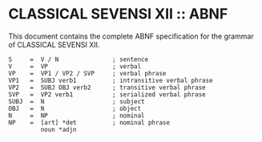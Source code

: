 #  CLASSICAL SEVENSI XII :: ABNF  #

This document contains the complete ABNF specification for the grammar of CLASSICAL SEVENSI XII.

```
S     =  V / N               ; sentence
V     =  VP                  ; verbal
VP    =  VP1 / VP2 / SVP     ; verbal phrase
VP1   =  SUBJ verb1          ; intransitive verbal phrase
VP2   =  SUBJ OBJ verb2      ; transitive verbal phrase
SVP   =  VP2 verb1           ; serialized verbal phrase
SUBJ  =  N                   ; subject
OBJ   =  N                   ; object
N     =  NP                  ; nominal
NP    =  [art] *det          ; nominal phrase
         noun *adjn
```
